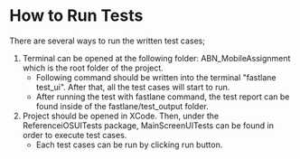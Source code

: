# How to Run Tests
There are several ways to run the written test cases;
1. Terminal can be opened at the following folder: ABN_MobileAssignment which is
the root folder of the project.
	- Following command should be written into the terminal "fastlane test_ui". After that, all the test cases will start to run.
   - After running the test with fastlane command, the test report can be found inside of the fastlane/test_output folder. 
2. Project should be opened in XCode. Then, under the ReferenceiOSUITests package, MainScreenUITests can be found in order to execute test cases.
	- Each test cases can be run by clicking run button.
  
